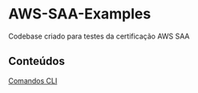 # AWS-SAA-Examples
Codebase criado para testes da certificação AWS SAA

## Conteúdos

[Comandos CLI](./cli)
